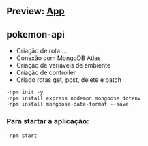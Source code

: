 ## Preview:  [App](https://aula-2-4.herokuapp.com/student)
## pokemon-api
- Criação de rota ...<br>
- Conexão com MongoDB Atlas<br>
- Criação de variáveis de ambiente<br>
- Criação de controller<br>
- Criado rotas get, post, delete e patch

`-npm init -y`<br>
`-npm install express nodemon mongoose dotenv`<br>
`-npm install mongoose-date-format --save`<br>

### Para startar a aplicação:
`-npm start`